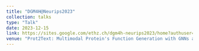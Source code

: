 ```yaml
---
title: "DGM4H@Neurips2023"
collection: talks
type: "Talk"
date: 2023-12-15 
link: https://sites.google.com/ethz.ch/dgm4h-neurips2023/home?authuser=0
venue: "Prot2Text: Multimodal Protein's Function Generation with GNNs and Transformers"
---
```

